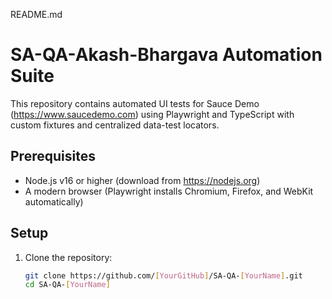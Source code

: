 README.md
# SA-QA-Akash-Bhargava Automation Suite

This repository contains automated UI tests for Sauce Demo (https://www.saucedemo.com) using Playwright and TypeScript with custom fixtures and centralized data-test locators.

## Prerequisites
- Node.js v16 or higher (download from https://nodejs.org)
- A modern browser (Playwright installs Chromium, Firefox, and WebKit automatically)

## Setup
1. Clone the repository:
   ```bash
   git clone https://github.com/[YourGitHub]/SA-QA-[YourName].git
   cd SA-QA-[YourName]